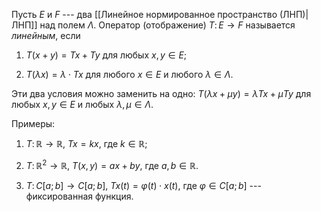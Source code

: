 Пусть $E$ и $F$ --- два [[Линейное нормированное пространство (ЛНП)|ЛНП]] над полем $\Lambda$. Оператор (отображение) $T\colon E\to F$ называется *линейным*, если

1)  $T(x+y)=Tx + Ty$ для любых $x,y\in E$;

2)  $T(\lambda x)=\lambda\cdot Tx$ для любого $x\in E$ и любого
    $\lambda\in\Lambda$.

Эти два условия можно заменить на одно: 
$T(\lambda x+\mu y)=\lambda Tx + \mu Ty$ для любых $x,y\in E$ и любых $\lambda, \mu \in\Lambda$.

Примеры:

1)  $T\colon\mathbb{R}\to\mathbb{R}$, $Tx=kx$, где $k\in\mathbb{R}$;

2)  $T\colon\mathbb{R}^2\to\mathbb{R}$, $T(x,y)=ax+by$, где
    $a, b\in\mathbb{R}$.

3)  $T\colon C[a;b]\to C[a;b]$, $Tx(t)=\varphi(t)\cdot x(t)$, где
    $\varphi\in C[a;b]$ --- фиксированная функция.